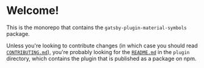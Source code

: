 # Welcome!
This is the monorepo that contains the `gatsby-plugin-material-symbols` package.

Unless you're looking to contribute changes (in which case you should read [`CONTRIBUTING.md`](./CONTRIBUTING.md)), you're probably looking for the [`README.md`](plugin/README.md) in the `plugin` directory, which contains the plugin that is published as a package on npm.